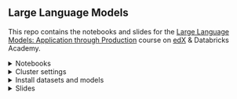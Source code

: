 ## Large Language Models

This repo contains the notebooks and slides for the [Large Language Models: Application through Production](https://www.edx.org/course/large-language-models-application-through-production) course on [edX](https://www.edx.org/professional-certificate/databricks-large-language-models) & Databricks Academy.
 
<details>
<summary> Notebooks</summary>
 
 ## How to Import the Repo into Databricks?

1. You first need to add Git credentials to Databricks. Refer to [documentation here](https://docs.databricks.com/repos/repos-setup.html#add-git-credentials-to-databricks).  

2. Click `Repos` in the sidebar. Click `Add Repo` on the top right.
    
    <img width="400" alt="repo_1" src="https://files.training.databricks.com/images/llm/repo_1.png">

    

3. Clone the "HTTPS" URL from GitHub, or copy `https://github.com/databricks-academy/large-language-models.git` and paste into the box `Git repository URL`. The rest of the fields, i.e. `Git provider` and `Repository name`, will be automatically populated. Click `Create Repo` on the bottom right. 

    <img width="700" alt="add_repo" src="https://files.training.databricks.com/images/llm/add_repo.png">

 ## How to Import the files from `.dbc` releases on GitHub
1. You can download the notebooks from a release by navigating to the releases section on the GitHub page:
 
    <img width="400" alt="dbc_release1" src="https://files.training.databricks.com/images/llm/dbc_release1.png">
 
2. From the releases page, download the `.dbc` file. This contains all of the course notebooks, with the structure and meta data. 
 
    <img width="400" alt="dbc_release2" src="https://files.training.databricks.com/images/llm/dbc_release2.png">

3. In your Databricks workspace, navigate to the Workspace menu, click on Home and select `Import`:
 
    <img width="400" alt="dbc_release3" src="https://files.training.databricks.com/images/llm/dbc_release3.png">

4. Using the import tool, navigate to the location on your computer where the `.dbc` file was dowloaded from Step 1. Once you select the file, click `Import`, and the files will be loaded and extracted to your workspace:
 
    <img width="400" alt="dbc_release4" src="https://files.training.databricks.com/images/llm/dbc_release4.png">



</details>

<details>
 <summary> Cluster settings </summary>
 
## Which Databricks cluster should I use? 

1. First, select `Single Node` 

    <img width="500" alt="single_node" src="https://files.training.databricks.com/images/llm/single_node.png">


2. This courseware has been tested on [Databricks Runtime 13.3 LTS for Machine Learning]([url](https://docs.databricks.com/en/release-notes/runtime/13.3lts-ml.html)). If you do not have access to a 13.3 LTS ML Runtime cluster, you will need to install many additional libraries (as the ML Runtime pre-installs many commonly used machine learning packages), and this courseware is not guaranteed to run. 
    
    <img width="400" alt="cluster" src="https://github.com/databricks-academy/large-language-models/assets/6416014/50dd3080-97d7-40ff-9eda-b91a359fa4ac">


    
    For all of the notebooks except `LLM 04a - Fine-tuning LLMs` and `LLM04L - Fine-tuning LLMs Lab`, you can run them on a CPU just fine. We recommend either `i3.xlarge` or `i3.2xlarge` (i3.2xlarge will have slightly faster performance).  

    <img width="400" alt="cpu_settings" src="https://github.com/databricks-academy/large-language-models/assets/6416014/4c8f6e92-0400-4aba-9107-27b911dd11c1">
    
    For these notebooks: `LLM 04a - Fine-tuning LLMs` and `LLM04L - Fine-tuning LLMs Lab`, you will need the Databricks Runtime 13.3 LTS for Machine Learning **with GPU**. 

    <img width="400" alt="gpu" src="https://github.com/databricks-academy/large-language-models/assets/6416014/2580d6da-f3a5-4562-9b4e-f0f4861e7c23">

    
    Select GPU instance type of `g5.2xlarge`.

    <img width="400" alt="gpu_settings" src="https://github.com/databricks-academy/large-language-models/assets/6416014/3934f739-458b-40db-8d96-02d5d274f58e">
</details>

<details>
 <summary> Install datasets and models </summary>
 
## How do I install the datasets and models locally?
 
1. To improve performance of the code, we highly recommend pre-installing the datasets and models by running the `LLM 00a - Install Datasets` notebook. </br>
    <img width="400" alt="install_datasets_file" src="https://files.training.databricks.com/images/llm/installdatasets1.png">

2. You should run this script before running any of the other notebooks. This can take up to 25mins to complete. 
    <img width="1000" alt="install_datasets_notebook" src="https://files.training.databricks.com/images/llm/installdatasets2.png">
</details>

<details>
 <summary> Slides </summary>
 
 ## Where do I download course slides? 
 
 Please click the latest version under the `Releases` section. You will be able to download the slides in PDF. 
</details>
